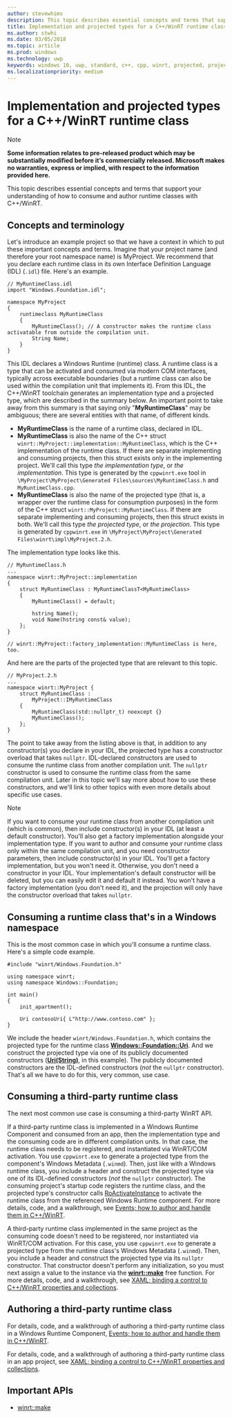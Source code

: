```yaml
---
author: stevewhims
description: This topic describes essential concepts and terms that support your understanding of how to consume and author runtime classes with C++/WinRT.
title: Implementation and projected types for a C++/WinRT runtime class
ms.author: stwhi
ms.date: 03/05/2018
ms.topic: article
ms.prod: windows
ms.technology: uwp
keywords: windows 10, uwp, standard, c++, cpp, winrt, projected, projection, implementation, runtime class, activation
ms.localizationpriority: medium
---
```


# Implementation and projected types for a C++/WinRT runtime class
> [!NOTE]
> **Some information relates to pre-released product which may be substantially modified before it’s commercially released. Microsoft makes no warranties, express or implied, with respect to the information provided here.**

This topic describes essential concepts and terms that support your understanding of how to consume and author runtime classes with C++/WinRT.

## Concepts and terminology
Let's introduce an example project so that we have a context in which to put these important concepts and terms. Imagine that your project name (and therefore your root namespace name) is MyProject. We recommend that you declare each runtime class in its own Interface Definition Language (IDL) (`.idl`) file. Here's an example.

```idl
// MyRuntimeClass.idl
import "Windows.Foundation.idl";

namespace MyProject
{
	runtimeclass MyRuntimeClass
	{
		MyRuntimeClass(); // A constructor makes the runtime class activatable from outside the compilation unit.
		String Name;
	}
}
```

This IDL declares a Windows Runtime (runtime) class. A runtime class is a type that can be activated and consumed via modern COM interfaces, typically across executable boundaries (but a runtime class can also be used within the compilation unit that implements it). From this IDL, the C++/WinRT toolchain generates an implementation type and a projected type, which are described in the summary below. An important point to take away from this summary is that saying only "**MyRuntimeClass**" may be ambiguous; there are several entities with that name, of different kinds.

- **MyRuntimeClass** is the name of a runtime class, declared in IDL.
- **MyRuntimeClass** is also the name of the C++ struct `winrt::MyProject::implementation::MyRuntimeClass`, which is the C++ implementation of the runtime class. If there are separate implementing and consuming projects, then this struct exists only in the implementing project. We'll call this type *the implementation type*, or *the implementation*. This type is generated by the `cppwinrt.exe` tool in `\MyProject\MyProject\Generated Files\sources\MyRuntimeClass.h` and `MyRuntimeClass.cpp`.
- **MyRuntimeClass** is also the name of the projected type (that is, a wrapper over the runtime class for consumption purposes) in the form of the C++ struct `winrt::MyProject::MyRuntimeClass`. If there are separate implementing and consuming projects, then this struct exists in both. We'll call this type *the projected type*, or *the projection*. This type is generated by `cppwinrt.exe` in `\MyProject\MyProject\Generated Files\winrt\impl\MyProject.2.h`.

The implementation type looks like this.

```cppwinrt
// MyRuntimeClass.h
...
namespace winrt::MyProject::implementation
{
	struct MyRuntimeClass : MyRuntimeClassT<MyRuntimeClass>
	{
		MyRuntimeClass() = default;

		hstring Name();
		void Name(hstring const& value);
	};
}

// winrt::MyProject::factory_implementation::MyRuntimeClass is here, too.
```

And here are the parts of the projected type that are relevant to this topic.

```cppwinrt
// MyProject.2.h
...
namespace winrt::MyProject {
	struct MyRuntimeClass :
		MyProject::IMyRuntimeClass
	{
		MyRuntimeClass(std::nullptr_t) noexcept {}
		MyRuntimeClass();
	};
}
```

The point to take away from the listing above is that, in addition to any constructor(s) you declare in your IDL, the projected type has a constructor overload that takes `nullptr`. IDL-declared constructors are used to consume the runtime class from another compilation unit. The `nullptr` constructor is used to consume the runtime class from the same compilation unit. Later in this topic we'll say more about how to use these constructors, and we'll link to other topics with even more details about specific use cases.

> [!NOTE]
> If you want to consume your runtime class from another compilation unit (which is common), then include constructor(s) in your IDL (at least a default constructor). You'll also get a factory implementation alongside your implementation type.
> If you want to author and consume your runtime class only within the same 
compilation unit, and you need constructor parameters, then include constructor(s) in your IDL. You'll get a factory implementation, but you won't need it.
> Otherwise, you don't need a constructor in your IDL. Your implementation's default constructor will be deleted, but you can easily edit it and default it instead. You won't have a factory implementation (you don't need it), and the projection will only have the constructor overload that takes `nullptr`.

## Consuming a runtime class that's in a Windows namespace
This is the most common case in which you'll consume a runtime class. Here's a simple code example.

```cppwinrt
#include "winrt/Windows.Foundation.h"

using namespace winrt;
using namespace Windows::Foundation;

int main()
{
	init_apartment();

	Uri contosoUri{ L"http://www.contoso.com" };
}
```

We include the header `winrt/Windows.Foundation.h`, which contains the projected type for the runtime class [**Windows::Foundation::Uri**](/uwp/api/windows.foundation.uri?branch=live). And we construct the projected type via one of its publicly documented constructors ([**Uri(String)**](/uwp/api/windows.foundation.uri?branch=live#Windows_Foundation_Uri__ctor_System_String_), in this example). The publicly documented constructors are the IDL-defined constructors (*not* the `nullptr` constructor). That's all we have to do for this, very common, use case.

## Consuming a third-party runtime class
The next most common use case is consuming a third-party WinRT API.

If a third-party runtime class is implemented in a Windows Runtime Component and consumed from an app, then the implementation type and the consuming code are in different compilation units. In that case, the runtime class needs to be registered, and instantiated via WinRT/COM activation. You use `cppwinrt.exe` to generate a projected type from the component's Windows Metadata (`.winmd`). Then, just like with a Windows runtime class, you include a header and construct the projected type via one of its IDL-defined constructors (*not* the `nullptr` constructor). The consuming project's startup code registers the runtime class, and the projected type's constructor calls [RoActivateInstance](https://msdn.microsoft.com/library/br224646) to activate the runtime class from the referenced Windows Runtime component. For more details, code, and a walkthrough, see [Events; how to author and handle them in C++/WinRT](events-author-handle.md#create-a-core-app-bankaccountcoreapp-to-test-the-windows-runtime-component).

A third-party runtime class implemented in the same project as the consuming code doesn't need to be registered, nor instantiated via WinRT/COM activation. For this case, you use `cppwinrt.exe` to generate a projected type from the runtime class's Windows Metadata (`.winmd`). Then, you include a header and construct the projected type via its `nullptr` constructor. That constructor doesn't perform any initialization, so you must next assign a value to the instance via the [**winrt::make**](/uwp/cpp-ref-for-winrt/make?branch=live) free function. For more details, code, and a walkthrough, see [XAML; binding a control to C++/WinRT properties and collections](binding-prop-collection.md#add-a-property-of-type-booksku-to-mainpage).

## Authoring a third-party runtime class
For details, code, and a walkthrough of authoring a third-party runtime class in a Windows Runtime Component, [Events; how to author and handle them in C++/WinRT](events-author-handle.md).

For details, code, and a walkthrough of authoring a third-party runtime class in an app project, see [XAML; binding a control to C++/WinRT properties and collections](binding-prop-collection.md).

## Important APIs
* [winrt::make](/uwp/cpp-ref-for-winrt/make?branch=live)
